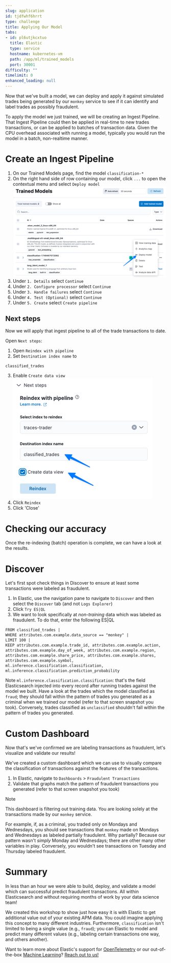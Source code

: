 ```yaml
---
slug: application
id: tjdfwhf6hrrt
type: challenge
title: Applying Our Model
tabs:
- id: pl6utjkcxtuo
  title: Elastic
  type: service
  hostname: kubernetes-vm
  path: /app/ml/trained_models
  port: 30001
difficulty: ""
timelimit: 0
enhanced_loading: null
---
```

Now that we've built a model, we can deploy and apply it against simulated trades being generated by our `monkey` service to see if it can identify and label trades as possibly fraudulent.

To apply the model we just trained, we will be creating an Ingest Pipeline. That Ingest Pipeline could then be applied in real-time to new trades transactions, or can be applied to batches of transaction data. Given the CPU overhead associated with running a model, typically you would run the model in a batch, non-realtime manner.

# Create an Ingest Pipeline
1. On our Trained Models page, find the model `classification-*`
2. On the right hand side of row containing our model, click `...` to open the contextual menu and select `Deploy model`
  ![View](../assets/application-deploy.png)
3. Under `1. Details` select `Continue`
4. Under `2. Configure processor` select `Continue`
5. Under `3. Handle failures` select `Continue`
6. Under `4. Test (Optional)` select `Continue`
7. Under `5. Create` select `Create pipeline`

## Next steps
Now we will apply that ingest pipeline to all of the trade transactions to date.

Open `Next steps`:
1. Open `Reindex with pipeline`
2. Set `Destination index name` to
  ```
  classified_trades
  ```
3. Enable `Create data view`
  ![View](../assets/application-reindex.png)
4. Click `Reindex`
5. Click 'Close'

Checking our accuracy
===
Once the re-indexing (batch) operation is complete, we can have a look at the results.

# Discover
Let's first spot check things in Discover to ensure at least some transactions were labeled as fraudulent.
1. In Elastic, use the navigation pane to navigate to `Discover` and then select the `Discover` tab (and not `Logs Explorer`)
2. Click `Try ES|QL`
3. We want to look specifically at _non-training_ data which was labeled as fraudulent. To do that, enter the following ES|QL
  ```
  FROM classified_trades |
  WHERE attributes.com.example.data_source == "monkey" |
  LIMIT 100 |
  KEEP attributes.com.example.trade_id, attributes.com.example.action, attributes.com.example.day_of_week, attributes.com.example.region, attributes.com.example.share_price, attributes.com.example.shares, attributes.com.example.symbol, ml.inference.classification.classification, ml.inference.classification.prediction_probability
  ```

Note `ml.inference.classification.classification`: that's the field Elasticsearch injected into every record after running trades against the model we built. Have a look at the trades which the model classified as `fraud`; they should fall within the pattern of trades you generated as a criminal when we trained our model (refer to that screen snapshot you took). Conversely, trades classified as `unclassified` shouldn't fall within the pattern of trades you generated.

# Custom Dashboard
Now that's we've confirmed we are labeling transactions as fraudulent, let's visualize and validate our results!

We've created a custom dashboard which we can use to visually compare the classification of transactions against the features of the transactions.

1. In Elastic, navigate to `Dashboards` > `Fraudulent Transactions`
2. Validate that graphs match the pattern of fraudulent transactions you generated (refer to that screen snapshot you took)

> [!NOTE]
> This dashboard is filtering out training data. You are looking solely at the transactions made by our `monkey` service.

For example, if, as a criminal, you traded only on Mondays and Wednesdays, you should see transactions that `monkey` made on Mondays and Wednesdays as labeled partially fraudulent. Why partially? Because our pattern wasn't _simply_ Monday and Wednesdays; there are other many other variables in play. Conversely, you wouldn't see transactions on Tuesday and Thursday labeled fraudulent.

Summary
===
In less than an hour we were able to build, deploy, and validate a model which can successful predict fraudulent transactions. All within Elasticsearch and without requiring months of work by your data science team!

We created this workshop to show just how easy it is with Elastic to get additional value out of your existing APM data. You could imagine applying this concept to many different industries. Furthermore, `classification` isn't limited to being a single value (e.g., `fraud`); you can Elastic to model and predict many different values (e.g., labeling certain transactions one way, and others another).

Want to learn more about Elastic's support for [OpenTelemetry](https://www.elastic.co/what-is/opentelemetry) or our out-of-the-box [Machine Learning](https://www.elastic.co/elasticsearch/machine-learning)? [Reach out to us!](https://www.elastic.co/contact)